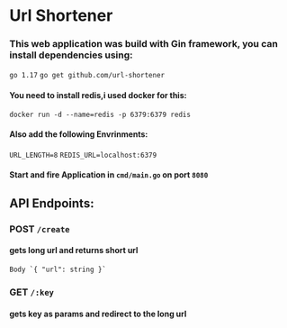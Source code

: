 # Url Shortener

### This web application was build with Gin framework, you can install dependencies using:
`go 1.17`
`go get github.com/url-shortener`

#### You need to install redis,i used docker for this:
`docker run -d --name=redis -p 6379:6379 redis`

#### Also add the following Envrinments:
`URL_LENGTH=8` `REDIS_URL=localhost:6379`

#### Start and fire Application in `cmd/main.go` on port `8080`

## API Endpoints:
### POST `/create`
#### gets long url and returns short url
    Body `{ "url": string }`

### GET `/:key` 
#### gets key as params and redirect to the long url 


